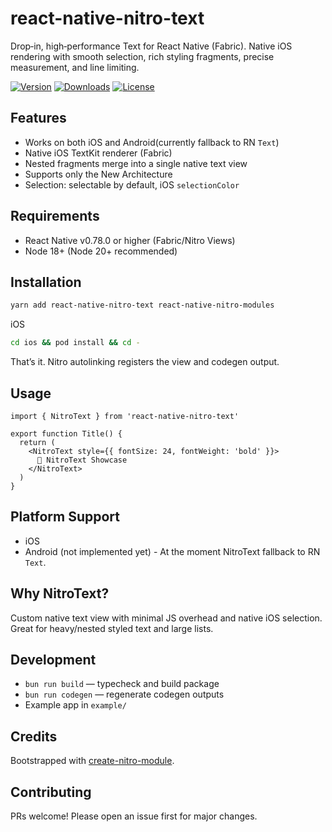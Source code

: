 # react-native-nitro-text

Drop‑in, high‑performance Text for React Native (Fabric). Native iOS rendering with smooth selection, rich styling fragments, precise measurement, and line limiting.

[![Version](https://img.shields.io/npm/v/react-native-nitro-text.svg)](https://www.npmjs.com/package/react-native-nitro-text)
[![Downloads](https://img.shields.io/npm/dm/react-native-nitro-text.svg)](https://www.npmjs.com/package/react-native-nitro-text)
[![License](https://img.shields.io/npm/l/react-native-nitro-text.svg)](https://github.com/patrickkabwe/react-native-nitro-text/LICENSE)

## Features

- Works on both iOS and Android(currently fallback to RN `Text`)
- Native iOS TextKit renderer (Fabric)
- Nested fragments merge into a single native text view
- Supports only the New Architecture
- Selection: selectable by default, iOS `selectionColor`

## Requirements

- React Native v0.78.0 or higher (Fabric/Nitro Views)
- Node 18+ (Node 20+ recommended)

## Installation

```bash
yarn add react-native-nitro-text react-native-nitro-modules
```

iOS

```bash
cd ios && pod install && cd -
```

That’s it. Nitro autolinking registers the view and codegen output.

## Usage

```tsx
import { NitroText } from 'react-native-nitro-text'

export function Title() {
  return (
    <NitroText style={{ fontSize: 24, fontWeight: 'bold' }}>
      🚀 NitroText Showcase
    </NitroText>
  )
}
```

## Platform Support

- iOS
- Android (not implemented yet) - At the moment NitroText fallback to RN `Text`.

## Why NitroText?

Custom native text view with minimal JS overhead and native iOS selection. Great for heavy/nested styled text and large lists.

## Development

- `bun run build` — typecheck and build package
- `bun run codegen` — regenerate codegen outputs
- Example app in `example/`

## Credits

Bootstrapped with [create-nitro-module](https://github.com/patrickkabwe/create-nitro-module).

## Contributing

PRs welcome! Please open an issue first for major changes.
